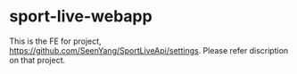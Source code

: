 # sport-live-webapp
 
This is the FE for project, https://github.com/SeenYang/SportLiveApi/settings. Please refer discription on that project.
